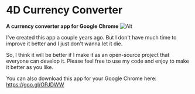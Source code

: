 # 4D Currency Converter
**A currency converter app for Google Chrome**
![Alt](https://lh3.googleusercontent.com/r7QCLYfYTT3kAPZYlt7iGajOh4v_UfwqXr21pScdguhPaKFnRDqghLIwdLBUaMUeFFfuYcrraZw=s640-h400-e365-rw "4D Currency Converter")

I've created this app a couple years ago.
But I don't have much time to improve it better and I just don't wanna let it die.

So, I think it will be better if I make it as an open-source project that everyone can develop it.
Please feel free to use my code and enjoy to make it better as you like.

You can also download this app for your Google Chrome here: https://goo.gl/OPJDWW

